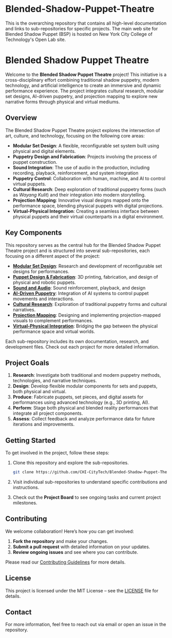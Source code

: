 # Blended-Shadow-Puppet-Theatre
This is the overarching repository that contains all high-level documentation and links to sub-repositories for specific projects.
The main web site for Blended Shadow Puppet (BSP) is hosted on New York City College of Technology's Open Lab site.

# Blended Shadow Puppet Theatre

Welcome to the **Blended Shadow Puppet Theatre** project! This initiative is a cross-disciplinary effort combining traditional shadow puppetry, modern technology, and artificial intelligence to create an immersive and dynamic performance experience. The project integrates cultural research, modular set designs, AI-driven puppetry, and projection mapping to explore new narrative forms through physical and virtual mediums.

## Overview

The Blended Shadow Puppet Theatre project explores the intersection of art, culture, and technology, focusing on the following core areas:

- **Modular Set Design**: A flexible, reconfigurable set system built using physical and digital elements.
- **Puppetry Design and Fabrication**: Projects involving the process of puppet construction.
- **Sound Integration**: The use of audio in the production, including recording, playback, reinforcement, and system integration
- **Puppetry Control**: Collaboration with human, machine, and AI to control virtual puppets.
- **Cultural Research**: Deep exploration of traditional puppetry forms (such as *Wayang Kulit*) and their integration into modern storytelling.
- **Projection Mapping**: Innovative visual designs mapped onto the performance space, blending physical puppets with digital projections.
- **Virtual-Physical Integration**: Creating a seamless interface between physical puppets and their virtual counterparts in a digital environment.

## Key Components

This repository serves as the central hub for the Blended Shadow Puppet Theatre project and is structured into several sub-repositories, each focusing on a different aspect of the project:

- [**Modular Set Design**](https://github.com/CHI-CityTech/Modular-Set-Design): Research and development of reconfigurable set designs for performances.
- [**Puppet Design & Fabrication**](https://github.com/CHI-CityTech/Puppet-Design-Fabrication): 3D printing, fabrication, and design of physical and robotic puppets.
- [**Sound and Audio**](https://github.com/CHI-CityTech/Sound-and-Audio): Sound reinforcement, playback, and design
- [**AI-Driven Puppetry**](https://github.com/CHI-CityTech/AI-Driven-Puppetry): Integration of AI systems to control puppet movements and interactions.
- [**Cultural Research**](https://github.com/CHI-CityTech/Cultural-Research): Exploration of traditional puppetry forms and cultural narratives.
- [**Projection Mapping**](https://github.com/CHI-CityTech/Projection-Mapping): Designing and implementing projection-mapped visuals to complement performances.
- [**Virtual-Physical Integration**](https://github.com/CHI-CityTech/Virtual-Physical-Integration): Bridging the gap between the physical performance space and virtual worlds.

Each sub-repository includes its own documentation, research, and development files. Check out each project for more detailed information.

## Project Goals

1. **Research**: Investigate both traditional and modern puppetry methods, technologies, and narrative techniques.
2. **Design**: Develop flexible modular components for sets and puppets, both physical and virtual.
3. **Produce**: Fabricate puppets, set pieces, and digital assets for performances using advanced technology (e.g., 3D printing, AI).
4. **Perform**: Stage both physical and blended reality performances that integrate all project components.
5. **Assess**: Collect feedback and analyze performance data for future iterations and improvements.

## Getting Started

To get involved in the project, follow these steps:

1. Clone this repository and explore the sub-repositories.

   ```bash
   git clone https://github.com/CHI-CityTech/Blended-Shadow-Puppet-Theatre.git
2. Visit individual sub-repositories to understand specific contributions and instructions.
3. Check out the **Project Board** to see ongoing tasks and current project milestones.

## Contributing

We welcome collaboration! Here’s how you can get involved:

1. **Fork the repository** and make your changes.
2. **Submit a pull request** with detailed information on your updates.
3. **Review ongoing issues** and see where you can contribute.

Please read our [Contributing Guidelines](CONTRIBUTING.md) for more details.

## License

This project is licensed under the MIT License – see the [LICENSE](LICENSE) file for details.

## Contact

For more information, feel free to reach out via email or open an issue in the repository.
